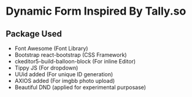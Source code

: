 # Dynamic Form Inspired By Tally.so

## Package Used
- Font Awesome (Font Library)
- Bootstrap react-bootstrap (CSS Framework)
- ckeditor5-build-balloon-block (For inline Editor)
- Tippy JS (For dropdown)
- UUid added (For unique ID generation)
- AXIOS added (For imgbb photo upload)
- Beautiful DND (applied for experimental purposase)


